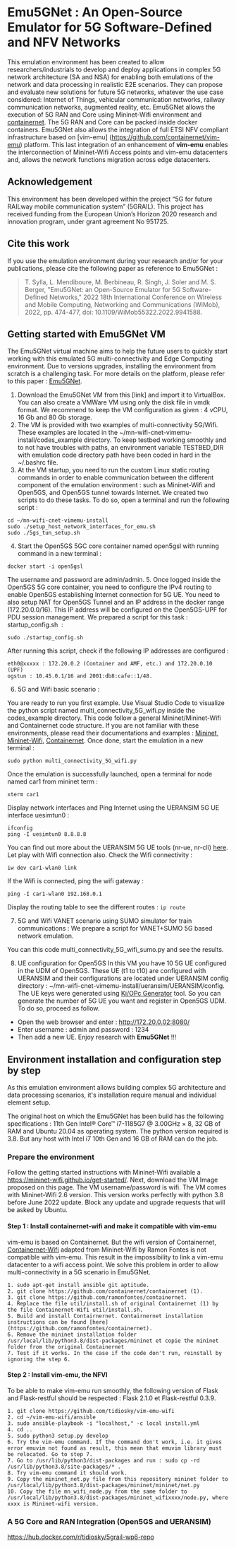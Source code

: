 # Emu5GNet : An Open-Source Emulator for 5G Software-Defined and NFV Networks
This emulation environment has been created to allow researchers/industrials to develop and deploy applications in complex 5G network architecture (SA and NSA) for enabling both emulations of the network and data processing in realistic E2E scenarios. They can propose and evaluate new solutions for future 5G networks, whatever the use case considered: Internet of Things, vehicular communication networks, railway communication networks, augmented reality, etc. Emu5GNet allows the execution of 5G RAN and Core using Mininet-Wifi environment and [containernet](https://containernet.github.io/). The 5G RAN and Core can be packed inside docker containers. Emu5GNet also allows the integration of full ETSI NFV compliant infrastructure based on [vim-emu] (https://github.com/containernet/vim-emu) platform. This last integration of an enhancement of **vim-emu** enables the interconnection of Mininet-Wifi Access points and vim-emu datacenters and, allows the network functions migration across edge datacenters.

## Acknowledgement
This environment has been developed within the project “5G for future RAILway mobile communication system” (5GRAIL). This project has received funding from the European Union’s Horizon 2020 research and innovation program, under grant agreement No 951725.

## Cite this work
If you use the emulation environment during your research and/or for your publications, please cite the following paper as reference to Emu5GNet :

> T. Sylla, L. Mendiboure, M. Berbineau, R. Singh, J. Soler and M. S. Berger, "Emu5GNet: an Open-Source Emulator for 5G Software-Defined Networks," 2022 18th International Conference on Wireless and Mobile Computing, Networking and Communications (WiMob), 2022, pp. 474-477, doi: 10.1109/WiMob55322.2022.9941588.

## Getting started with Emu5GNet VM
The Emu5GNet virtual machine aims to help the future users to quickly start working with this emulated 5G multi-connectivity and Edge Computing environment. Due to versions upgrades, installing the environment from scratch is a challenging task. For more details on the platform, please refer to this paper : [Emu5GNet](https://ieeexplore.ieee.org/document/9941588).

1. Download the Emu5GNet VM from this [link] and import it to VirtualBox. You can also create a VMWare VM using only the disk file in vmdk format. We recommend to keep the VM configuration as given : 4 vCPU, 16 Gb and 80 Gb storage. 
2. The VM is provided with two examples of multi-connectivity 5G/Wifi. These examples are located in the ~/mn-wifi-cnet-vimemu-install/codes_example directory. To keep testbed working smoothly and to not have troubles with paths, an environment variable TESTBED_DIR with emulation code directory path have been coded in hard in the ~/.bashrc file.
3. At the VM startup, you need to run the custom Linux static routing commands in order to enable communication between the different component of the emulation environment : such as Mininet-Wifi and Open5GS, and Open5GS tunnel towards Internet. We created two scripts to do these tasks. To do so, open a terminal and run the following script :
```
cd ~/mn-wifi-cnet-vimemu-install
sudo ./setup_host_network_interfaces_for_emu.sh 
sudo ./5gs_tun_setup.sh 
```
4. Start the Open5GS 5GC core container named open5gsl with running command in a new terminal :
```
docker start -i open5gsl 
```
The username and password are admin/admin.
5. Once logged inside the Open5GS 5G core container, you need to configure the IPv4 routing to enable Open5GS establishing Internet connection for 5G UE. You need to also setup NAT for Open5GS Tunnel and an IP address in the docker range (172.20.0.0/16). This IP address will be configured on the Open5GS-UPF for PDU session management. We prepared a script for this task : startup_config.sh  :
```
sudo ./startup_config.sh
```
After running this script, check if the following IP addresses are configured :
```
eth0@xxxxx : 172.20.0.2 (Container and AMF, etc.) and 172.20.0.10 (UPF)
ogstun : 10.45.0.1/16 and 2001:db8:cafe::1/48.
```
6. 5G and Wifi basic scenario :

You are ready to run you first example. Use Visual Studio Code to visualize the python script named multi_connectivity_5G_wifi.py inside the codes_example directory. This code follow a general Mininet/Mininet-Wifi and Containernet code structure. If you are not familiar with these environments, please read their documentations and examples : [Mininet](https://github.com/mininet/mininet/wiki/Introduction-to-Mininet), [Mininet-Wifi](https://usermanual.wiki/Pdf/mininetwifidraftmanual.577244160/html), [Containernet](https://github.com/containernet/containernet/wiki/Tutorial:-Getting-Started).
Once done, start the emulation in a new terminal :
```
sudo python multi_connectivity_5G_wifi.py
```
Once the emulation is successfully launched, open a terminal for node named car1 from mininet term :
```
xterm car1
```
Display network interfaces and Ping Internet using the UERANSIM 5G UE interface uesimtun0 :
```
ifconfig
ping -I uesimtun0 8.8.8.8
```
You can find out more about the UERANSIM 5G UE tools (nr-ue, nr-cli) [here](https://github.com/aligungr/UERANSIM/wiki/Usage).
Let play with Wifi connection also. Check the Wifi connectivity :
```
iw dev car1-wlan0 link 
```
If the Wifi is connected, ping the wifi gateway : 
```
ping -I car1-wlan0 192.168.0.1
```
Display the routing table to see the different routes :
``` ip route ```

7. 5G and Wifi VANET scenario using SUMO simulator for train communications : 
We prepare a script for VANET+SUMO 5G based network emulation. 

You can this code multi_connectivity_5G_wifi_sumo.py and see the results.

8. UE configuration for Open5GS
In this VM you have 10 5G UE configured in the UDM of Open5GS. These UE (t1 to t10) are configured with UERANSIM and their configurations are located under UERANSIM config directory : ~/mn-wifi-cnet-vimemu-install/ueransim/UERANSIM/config. The UE keys were generated using [Ki/OPc Generator](https://github.com/PodgroupConnectivity/kiopcgenerator) tool.
So you can generate the number of 5G UE you want and register in Open5GS UDM. To do so, proceed as follow. 
  - Open the web browser and enter : http://172.20.0.02:8080/
  - Enter username : admin and password : 1234
  - Then add a new UE.
Enjoy research with **Emu5GNet** !!!
 
## Environment installation and configuration  step by step
As this emulation environment allows building complex 5G architecture and data processing scenarios, it's installation require manual and individual element setup.

The original host on which the Emu5GNet has been build has the following specifications : 11th Gen Intel® Core™ i7-1185G7 @ 3.00GHz × 8, 32 GB of RAM and Ubuntu 20.04 as operating system. The python version required is 3.8. But any host with Intel i7 10th Gen and 16 GB of RAM can do the job.

### Prepare the environment
Follow the getting started instructions with Mininet-Wifi available a https://mininet-wifi.github.io/get-started/. Next, download the VM Image proposed on this page. The VM username/password is wifi. The VM comes with Mininet-Wifi 2.6 version. This version works perfectly with python 3.8 before June 2022 update. Block any update and upgrade requests that will be asked by Ubuntu.

#### Step 1 : Install containernet-wifi and make it compatible with vim-emu 
vim-emu is based on Containernet. But the wifi version of Containernet, [Containernet-Wifi](https://github.com/ramonfontes/containernet) adapted from Mininet-Wifi by Ramon Fontes is not compatible with vim-emu. This result in the impossibility to link a vim-emu datacenter to a wifi access point. We solve this problem in order to allow multi-connectivity in a 5G scenario in Emu5GNet.

```
1. sudo apt-get install ansible git aptitude.
2. git clone https://github.com/containernet/containernet (1).
3. git clone https://github.com/ramonfontes/containernet.
4. Replace the file util/install.sh of original Containernet (1) by the file Containernet-Wifi util/install.sh.
5. Build and install Contairnernet. Contairnernet installation instructions can be found [here](https://github.com/ramonfontes/containernet).
6. Remove the mininet installation folder /usr/local/lib/python3.8/dist-packages/mininet et copie the mininet folder from the original Containernet
7. Test if it works. In the case if the code don't run, reinstall by ignoring the step 6.
```

#### Step 2 : Install vim-emu, the NFVI
To be able to make vim-emu run smoothly, the following version of Flask and Flask-restful should be respected : Flask 2.1.0 et Flask-restful 0.3.9.
```
1. git clone https://github.com/tidiosky/vim-emu-wifi
2. cd ~/vim-emu-wifi/ansible
3. sudo ansible-playbook -i "localhost," -c local install.yml
4. cd ..
5. sudo python3 setup.py develop
6. Try the vim-emu command. If the command don't work, i.e. it gives error emuvim not found as result, this mean that emuvim library must be relocated. Go to step 7.
7. Go to /usr/lib/python3/dist-packages and run : sudo cp -rd /usr/lib/python3.8/site-packages/* .
8. Try vim-emu command it should work.
9. Copy the mininet_net.py file from this repository mininet folder to /usr/local/lib/python3.8/dist-packages/mininet/mininet/net.py
10. Copy the file mn_wifi_node.py from the same folder to /usr/local/lib/python3.8/dist-packages/mininet_wifixxxx/node.py, where xxxx is Mininet-wifi version.
```
### A 5G Core and RAN Integration (Open5GS and UERANSIM)

https://hub.docker.com/r/tidiosky/5grail-wp6-repo
